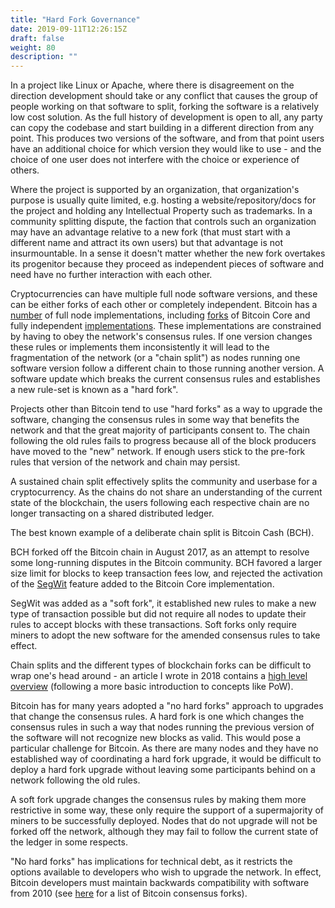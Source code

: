 ```yaml
---
title: "Hard Fork Governance"
date: 2019-09-11T12:26:15Z
draft: false
weight: 80
description: ""
---
```


In a project like Linux or Apache, where there is disagreement on the direction development should take or any conflict that causes the group of people working on that software to split, forking the software is a relatively low cost solution. As the full history of development is open to all, any party can copy the codebase and start building in a different direction from any point. This produces two versions of the software, and from that point users have an additional choice for which version they would like to use - and the choice of one user does not interfere with the choice or experience of others. 

Where the project is supported by an organization, that organization's purpose is usually quite limited, e.g. hosting a website/repository/docs for the project and holding any Intellectual Property such as trademarks. In a community splitting dispute, the faction that controls such an organization may have an advantage relative to a new fork (that must start with a different name and attract its own users) but that advantage is not insurmountable. In a sense it doesn't matter whether the new fork overtakes its progenitor because they proceed as independent pieces of software  and need have no further interaction with each other.

Cryptocurrencies can have multiple full node software versions, and these can be either forks of each other or completely independent. Bitcoin has a [number](https://coin.dance/nodes) of full node implementations, including [forks](https://github.com/BitcoinUnlimited/BitcoinUnlimited) of Bitcoin Core and fully independent [implementations](https://github.com/btcsuite/btcd). These implementations are constrained by having to obey the network's consensus rules. If one version changes these rules or implements them inconsistently it will lead to the fragmentation of the network (or a "chain split") as nodes running one software version follow a different chain to those running another version. A software update which breaks the current consensus rules and establishes a new rule-set is known as a "hard fork". 

Projects other than Bitcoin tend to use "hard forks" as a way to upgrade the software, changing the consensus rules in some way that benefits the network and that the great majority of participants consent to. The chain following the old rules fails to progress because all of the block producers have moved to the "new" network. If enough users stick to the pre-fork rules that version of the network and chain may persist.

A sustained chain split effectively splits the community and userbase for a cryptocurrency. As the chains do not share an understanding of the current state of the blockchain, the users following each respective chain are no longer transacting on a shared distributed ledger.

The best known example of a deliberate chain split is Bitcoin Cash (BCH). 

BCH forked off the Bitcoin chain in August 2017, as an attempt to resolve some long-running disputes in the Bitcoin community. BCH favored a larger size limit for blocks to keep transaction fees low, and rejected the activation of the [SegWit](https://en.wikipedia.org/wiki/SegWit) feature added to the Bitcoin Core implementation. 

SegWit was added as a "soft fork", it established new rules to make a new type of transaction possible but did not require all nodes to update their rules to accept blocks with these transactions. Soft forks only require miners to adopt the new software for the amended consensus rules to take effect.

Chain splits and the different types of blockchain forks can be difficult to wrap one's head around - an article I wrote in 2018 contains a [high level overview](https://github.com/RichardRed0x/writing/blob/master/blockchain-governance-introduction.md#4-soft-forks-hard-forks-chain-splits-and-free-coins) (following a more basic introduction to concepts like PoW).

Bitcoin has for many years adopted a "no hard forks" approach to upgrades that change the consensus rules. A hard fork is one which changes the consensus rules in such a way that nodes running the previous version of the software will not recognize new blocks as valid. This would pose a particular challenge for Bitcoin. As there are many nodes and they have no established way of coordinating a hard fork upgrade, it would be difficult to deploy a hard fork upgrade without leaving some participants behind on a network following the old rules.

A soft fork upgrade changes the consensus rules by making them more restrictive in some way, these only require the support of a supermajority of miners to be successfully deployed. Nodes that do not upgrade will not be forked off the network, although they may fail to follow the current state of the ledger in some respects. 

"No hard forks" has implications for technical debt, as it restricts the options available to developers who wish to upgrade the network. In effect, Bitcoin developers must maintain backwards compatibility with software from 2010 (see [here](https://blog.bitmex.com/bitcoins-consensus-forks/) for a list of Bitcoin consensus forks).
